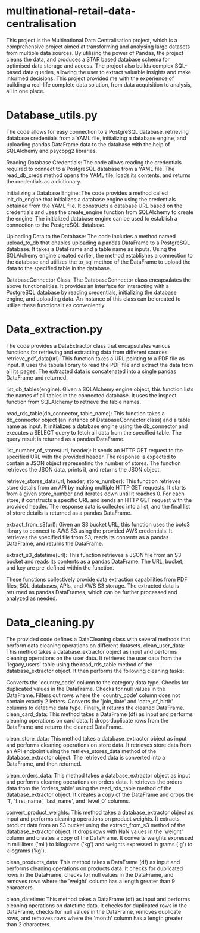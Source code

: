 # multinational-retail-data-centralisation
This project is the Multinational Data Centralisation project, which is a comprehensive project aimed at transforming and analysing large datasets from multiple data sources. By utilising the power of Pandas, the project cleans the data, and produces a STAR based database schema for optimised data storage and access. The project also builds complex SQL-based data queries, allowing the user to extract valuable insights and make informed decisions. This project provided me with the experience of building a real-life complete data solution, from data acquisition to analysis, all in one place. 

<h1> Database_utils.py </h1>

The code allows for easy connection to a PostgreSQL database, retrieving database credentials from a YAML file, initializing a database engine, and uploading pandas DataFrame data to the database with the help of SQLAlchemy and psycopg2 libraries.

Reading Database Credentials: The code allows reading the credentials required to connect to a PostgreSQL database from a YAML file. The read_db_creds method opens the YAML file, loads its contents, and returns the credentials as a dictionary.

Initializing a Database Engine: The code provides a method called init_db_engine that initializes a database engine using the credentials obtained from the YAML file. It constructs a database URL based on the credentials and uses the create_engine function from SQLAlchemy to create the engine. The initialized database engine can be used to establish a connection to the PostgreSQL database.

Uploading Data to the Database: The code includes a method named upload_to_db that enables uploading a pandas DataFrame to a PostgreSQL database. It takes a DataFrame and a table name as inputs. Using the SQLAlchemy engine created earlier, the method establishes a connection to the database and utilizes the to_sql method of the DataFrame to upload the data to the specified table in the database.

DatabaseConnector Class: The DatabaseConnector class encapsulates the above functionalities. It provides an interface for interacting with a PostgreSQL database by reading credentials, initializing the database engine, and uploading data. An instance of this class can be created to utilize these functionalities conveniently.

<h1> Data_extraction.py </h1>

The code provides a DataExtractor class that encapsulates various functions for retrieving and extracting data from different sources.
retrieve_pdf_data(url): This function takes a URL pointing to a PDF file as input. It uses the tabula library to read the PDF file and extract the data from all its pages. The extracted data is concatenated into a single pandas DataFrame and returned.

list_db_tables(engine): Given a SQLAlchemy engine object, this function lists the names of all tables in the connected database. It uses the inspect function from SQLAlchemy to retrieve the table names.

read_rds_table(db_connector, table_name): This function takes a db_connector object (an instance of DatabaseConnector class) and a table name as input. It initializes a database engine using the db_connector and executes a SELECT query to fetch all data from the specified table. The query result is returned as a pandas DataFrame.

list_number_of_stores(url, header): It sends an HTTP GET request to the specified URL with the provided header. The response is expected to contain a JSON object representing the number of stores. The function retrieves the JSON data, prints it, and returns the JSON object.

retrieve_stores_data(url, header, store_number): This function retrieves store details from an API by making multiple HTTP GET requests. It starts from a given store_number and iterates down until it reaches 0. For each store, it constructs a specific URL and sends an HTTP GET request with the provided header. The response data is collected into a list, and the final list of store details is returned as a pandas DataFrame.

extract_from_s3(url): Given an S3 bucket URL, this function uses the boto3 library to connect to AWS S3 using the provided AWS credentials. It retrieves the specified file from S3, reads its contents as a pandas DataFrame, and returns the DataFrame.

extract_s3_datetime(url): This function retrieves a JSON file from an S3 bucket and reads its contents as a pandas DataFrame. The URL, bucket, and key are pre-defined within the function.

These functions collectively provide data extraction capabilities from PDF files, SQL databases, APIs, and AWS S3 storage. The extracted data is returned as pandas DataFrames, which can be further processed and analyzed as needed.

<h1> Data_cleaning.py </h1>

The provided code defines a DataCleaning class with several methods that perform data cleaning operations on different datasets.
clean_user_data: This method takes a database_extractor object as input and performs cleaning operations on the user data. It retrieves the user data from the 'legacy_users' table using the read_rds_table method of the database_extractor object. It then performs the following cleaning tasks:

Converts the 'country_code' column to the category data type.
Checks for duplicated values in the DataFrame.
Checks for null values in the DataFrame.
Filters out rows where the 'country_code' column does not contain exactly 2 letters.
Converts the 'join_date' and 'date_of_birth' columns to datetime data type.
Finally, it returns the cleaned DataFrame.
clean_card_data: This method takes a DataFrame (df) as input and performs cleaning operations on card data. It drops duplicate rows from the DataFrame and returns the cleaned DataFrame.

clean_store_data: This method takes a database_extractor object as input and performs cleaning operations on store data. It retrieves store data from an API endpoint using the retrieve_stores_data method of the database_extractor object. The retrieved data is converted into a DataFrame, and then returned.

clean_orders_data: This method takes a database_extractor object as input and performs cleaning operations on orders data. It retrieves the orders data from the 'orders_table' using the read_rds_table method of the database_extractor object. It creates a copy of the DataFrame and drops the '1', 'first_name', 'last_name', and 'level_0' columns. 

convert_product_weights: This method takes a database_extractor object as input and performs cleaning operations on product weights. It extracts product data from an S3 bucket using the extract_from_s3 method of the database_extractor object. It drops rows with NaN values in the 'weight' column and creates a copy of the DataFrame. It converts weights expressed in milliliters ('ml') to kilograms ('kg') and weights expressed in grams ('g') to kilograms ('kg'). 

clean_products_data: This method takes a DataFrame (df) as input and performs cleaning operations on products data. It checks for duplicated rows in the DataFrame, checks for null values in the DataFrame, and removes rows where the 'weight' column has a length greater than 9 characters. 

clean_datetime: This method takes a DataFrame (df) as input and performs cleaning operations on datetime data. It checks for duplicated rows in the DataFrame, checks for null values in the DataFrame, removes duplicate rows, and removes rows where the 'month' column has a length greater than 2 characters. 
